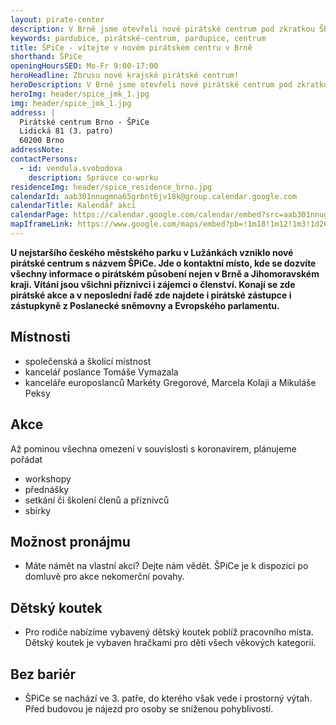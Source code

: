 ```yaml
---
layout: pirate-center
description: V Brně jsme otevřeli nové pirátské centrum pod zkratkou ŠPiCe. Centrum nabídne akce všeho druhu, cowork a dětský koutek.
keywords: pardubice, pirátské-centrum, pardupice, centrum
title: ŠPiCe - vítejte v novém pirátském centru v Brně
shorthand: ŠPiCe
openingHoursSEO: Mo-Fr 9:00-17:00
heroHeadline: Zbrusu nové krajské pirátské centrum!
heroDescription: V Brně jsme otevřeli nové pirátské centrum pod zkratkou ŠPiCe.
heroImg: header/spice_jmk_1.jpg
img: header/spice_jmk_1.jpg
address: |
  Pirátské centrum Brno - ŠPiCe
  Lidická 81 (3. patro)
  60200 Brno
addressNote:
contactPersons:
  - id: vendula.svobodova
    description: Správce co-worku
residenceImg: header/spice_residence_brno.jpg
calendarId: aab301nnugmna65grbnt6jv18k@group.calendar.google.com
calendarTitle: Kalendář akcí
calendarPage: https://calendar.google.com/calendar/embed?src=aab301nnugmna65grbnt6jv18k%40group.calendar.google.com&ctz=Europe%2FPrague
mapIframeLink: https://www.google.com/maps/embed?pb=!1m18!1m12!1m3!1d2606.652223128082!2d16.602135678777746!3d49.20715664427058!2m3!1f0!2f0!3f0!3m2!1i1024!2i768!4f13.1!3m3!1m2!1s0x47129469d89006e1%3A0x1f3fd82016dcb4b0!2sLidick%C3%A1%2081%2C%20602%2000%20Brno-st%C5%99ed!5e0!3m2!1sen!2scz!4v1617122554744!5m2!1sen!2scz
---
```


**U nejstaršího českého městského parku v Lužánkách vzniklo nové pirátské centrum s názvem ŠPiCe. Jde o kontaktní místo, kde se dozvíte všechny informace o pirátském působení nejen v Brně a Jihomoravském kraji. Vítáni jsou všichni příznivci i zájemci o členství. Konají se zde pirátské akce a v neposlední řadě zde najdete i pirátské zástupce i zástupkyně z Poslanecké sněmovny a Evropského parlamentu.**

## Místnosti

- společenská a školící místnost
- kancelář poslance Tomáše Vymazala
- kanceláře europoslanců Markéty Gregorové, Marcela Kolaji a Mikuláše Peksy

## Akce

Až pominou všechna omezení v souvislosti s koronavirem, plánujeme pořádat

- workshopy
- přednášky
- setkání či školení členů a příznivců
- sbírky

## Možnost pronájmu

- Máte námět na vlastní akci? Dejte nám vědět. ŠPiCe je k dispozici po domluvě pro akce nekomerční povahy.

## Dětský koutek

- Pro rodiče nabízíme vybavený dětský koutek poblíž pracovního místa. Dětský koutek je vybaven hračkami pro děti všech věkových kategorií.

## Bez bariér

- ŠPiCe se nachází ve 3. patře, do kterého však vede i prostorný výtah. Před budovou je nájezd pro osoby se sníženou pohyblivostí.
